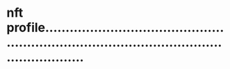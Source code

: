 # nft profile....................................................................................................................
